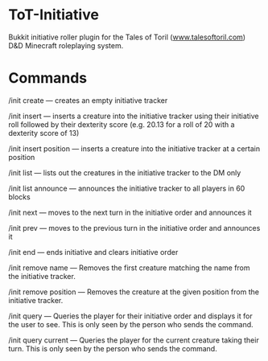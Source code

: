 # ToT-Initiative

Bukkit initiative roller plugin for the Tales of Toril (www.talesoftoril.com) D&D Minecraft roleplaying system. 


# Commands
/init create — creates an empty initiative tracker

/init insert <creature name> <initiative roll.dexternity score> — inserts a creature into the initiative tracker using their initiative roll followed by their dexterity score (e.g. 20.13 for a roll of 20 with a dexterity score of 13)

/init insert <creature name> position <position number> — inserts a creature into the initiative tracker at a certain position

/init list — lists out the creatures in the initiative tracker to the DM only

/init list announce — announces the initiative tracker to all players in 60 blocks

/init next — moves to the next turn in the initiative order and announces it

/init prev — moves to the previous turn in the initiative order and announces it 

/init end — ends initiative and clears initiative order

/init remove name <creature name> — Removes the first creature matching the name from the initiative tracker.

/init remove position <position> — Removes the creature at the given position from the initiative tracker.

/init query <minecraft username> — Queries the player for their initiative order and displays it for the user to see. This is only seen by the person who sends the command.

/init query <minecraft username> current — Queries the player for the current creature taking their turn. This is only seen by the person who sends the command.
